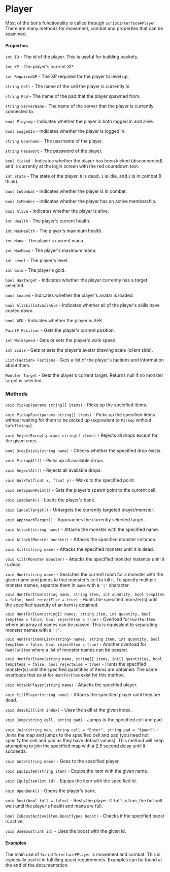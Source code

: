 Player
======
Most of the bot's functionality is called through `ScriptInterface#Player`. There are many methods for movement, combat and properties that can be examined.

#### Properties
`int ID` - The id of the player. This is useful for building packets.

`int XP` - The player's current XP.

`int RequiredXP` - The XP required for the player to level up.

`string Cell` - The name of the cell the player is currently in.

`string Pad` - The name of the pad that the player spawned from.

`string ServerName` - The name of the server that the player is currently connected to.

`bool Playing` - Indicates whether the player is both logged in and alive.

`bool LoggedIn` - Indicates whether the player is logged in.

`string Username` - The username of the player.

`string Password` - The password of the player.

`bool Kicked` - Indicates whether the player has been kicked (disconnected) and is currently at the login screen with the red countdown text.

`int State` - The state of the player. `0` is dead, `1` is idle, and `2` is in combat (I think).

`bool InCombat` - Indicates whether the player is in combat.

`bool IsMember` - Indicates whether the player has an active membership.

`bool Alive` - Indicates whether the player is alive.

`int Health` - The player's current health.

`int MaxHealth` - The player's maximum health.

`int Mana` - The player's current mana.

`int MaxMana` - The player's maximum mana.

`int Level` - The player's level.

`int Gold` - The player's gold.

`bool HasTarget` - Indicates whether the player currently has a target selected.

`bool Loaded` - Indicates whether the player's avatar is loaded.

`bool AllSkillsAvailable` - Indicates whether all of the player's skills have cooled down.

`bool AFK` - Indicates whether the player is AFK.

`PointF Position` - Gets the player's current position.

`int WalkSpeed` - Gets or sets the player's walk speed.

`int Scale` - Gets or sets the player's avatar drawing scale (client side).

`List<Faction> Factions` - Gets a list of the player's factions and information about them.

`Monster Target` - Gets the player's current target. Returns null if no monster target is selected.

### Methods
`void Pickup(params string[] items)` - Picks up the specified items.

`void PickupFast(params string[] items)` - Picks up the specified items without waiting for them to be picked up (equivalent to `Pickup` without `SafeTimings`).

`void RejectExcept(params string[] items)` - Rejects all drops except for the given ones.

`bool DropExists(string name)` - Checks whether the specified drop exists.

`void PickupAll()` - Picks up all available drops.

`void RejectAll()` - Rejects all available drops.

`void WalkTo(float x, float y)` - Walks to the specified point.

`void SetSpawnPoint()` - Sets the player's spawn point to the current cell.

`void LoadBank()` - Loads the player's bank.

`void CancelTarget()` - Untargets the currently targeted player/monster.

`void ApproachTarget()` - Approaches the currently selected target.

`void Attack(string name)` - Attacks the monster with the specified name.

`void Attack(Monster monster)` - Attacks the specified monster instance.

`void Kill(string name)` - Attacks the specified monster until it is dead.

`void Kill(Monster monster)` - Attacks the specified monster instance until it is dead.

`void Hunt(string name)` - Searches the current room for a monster with the given name and jumps to that monster's cell to kill it. To specify multiple monster names, separate them in `name` with a `'|'` character.

`void HuntForItem(string name, string item, int quantity, bool tempItem = false, bool rejectElse = true)` - Hunts the specified monster(s) until the specified quantity of an item is obtained.

`void HuntForItem(string[] names, string item, int quantity, bool tempItem = false, bool rejectElse = true)` - Overload for `HuntForItem` where an array of names can be passed. This is equivalent to separating monster names with a `'|'`.

`void HuntForItem(List<string> names, string item, int quantity, bool tempItem = false, bool rejectElse = true)` - Another overload for `HuntForItem` where a list of monster names can be passed.

`void HuntForItems(string name, string[] items, int[] quantities, bool tempItems = false, bool rejectElse = true)` - Hunts the specified monster(s) until the specified quantities of items are obtained. The same overloads that exist for `HuntForItem` exist for this method.

`void AttackPlayer(string name)` - Attacks the specified player.

`void KillPlayer(string name)` - Attacks the specified player until they are dead.

`void UseSkill(int index)` - Uses the skill at the given index.

`void Jump(string cell, string pad)` - Jumps to the specified cell and pad.

`void Join(string map, string cell = "Enter", string pad = "Spawn")` - Joins the map and jumps to the specified cell and pad (you need not specify the cell and pad as they have default values). This method will keep attempting to join the specified map with a 2.5 second delay until it succeeds.

`void Goto(string name)` - Goes to the specified player.

`void EquipItem(string item)` - Equips the item with the given name.

`void EquipItem(int id)` - Equips the item with the specified id.

`void OpenBank()` - Opens the player's bank.

`void Rest(bool full = false)` - Rests the player. If `full` is true, the bot will wait until the player's health and mana are full.

`bool IsBoostActive(Item.BoostTypes boost)` - Checks if the specified boost is active.

`void UseBoost(int id)` - Uses the boost with the given id.

#### Examples
The main use of `ScriptInterface#Player` is movement and combat. This is especially useful in fulfilling quest requirements. Examples can be found at the end of the documentation.